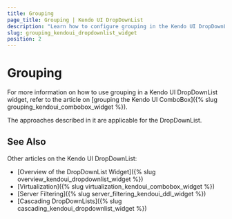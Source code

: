 ```yaml
---
title: Grouping
page_title: Grouping | Kendo UI DropDownList
description: "Learn how to configure grouping in the Kendo UI DropDownList, ComboBox, AutoComplete and MultiSelect widgets."
slug: grouping_kendoui_dropdownlist_widget
position: 2
---
```


# Grouping

For more information on how to use grouping in a Kendo UI DropDownList widget, refer to the article on [grouping the Kendo UI ComboBox]({% slug grouping_kendoui_combobox_widget %}).

The approaches described in it are applicable for the DropDownList.

## See Also

Other articles on the Kendo UI DropDownList:

* [Overview of the DropDownList Widget]({% slug overview_kendoui_dropdownlist_widget %})
* [Virtualization]({% slug virtualization_kendoui_combobox_widget %})
* [Server Filtering]({% slug server_filtering_kendoui_ddl_widget %})
* [Cascading DropDownLists]({% slug cascading_kendoui_dropdownlist_widget %})
